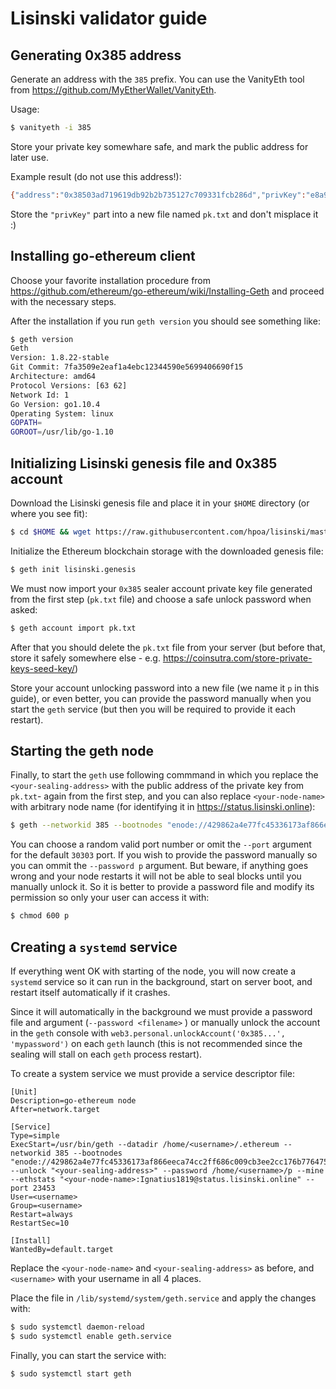 # Lisinski validator guide

## Generating 0x385 address

Generate an address with the `385` prefix. You can use the VanityEth tool from https://github.com/MyEtherWallet/VanityEth. 

Usage:

```bash
$ vanityeth -i 385
```

Store your private key somewhare safe, and mark the public address for later use.

Example result (do not use this address!):

```bash
{"address":"0x38503ad719619db92b2b735127c709331fcb286d","privKey":"e8a90f4fb3d00205bffae7a57fd92c44781350bb39dc8178eb607b3aa1e38b8c"}
```

Store the `"privKey"` part into a new file named `pk.txt` and don't misplace it :)

## Installing go-ethereum client

Choose your favorite installation procedure from https://github.com/ethereum/go-ethereum/wiki/Installing-Geth and proceed with the necessary steps.

After the installation if you run `geth version` you should see something like:

```bash
$ geth version
Geth
Version: 1.8.22-stable
Git Commit: 7fa3509e2eaf1a4ebc12344590e5699406690f15
Architecture: amd64
Protocol Versions: [63 62]
Network Id: 1
Go Version: go1.10.4
Operating System: linux
GOPATH=
GOROOT=/usr/lib/go-1.10
```

## Initializing Lisinski genesis file and 0x385 account

Download the Lisinski genesis file and place it in your `$HOME` directory (or where you see fit):

```bash
$ cd $HOME && wget https://raw.githubusercontent.com/hpoa/lisinski/master/geth/lisinski.genesis
```

Initialize the Ethereum blockchain storage with the downloaded genesis file:

```bash
$ geth init lisinski.genesis
```

We must now import your `0x385` sealer account private key file generated from the first step (`pk.txt` file) and choose a safe unlock password when asked:

```bash
$ geth account import pk.txt
```

After that you should delete the `pk.txt` file from your server (but before that, store it safely somewhere else - e.g. https://coinsutra.com/store-private-keys-seed-key/)

Store your account unlocking password into a new file (we name it `p` in this guide), or even better, you can provide the password manually when you start the `geth` service (but then you will be required to provide it each restart).

## Starting the geth node

Finally, to start the `geth` use following commmand in which you replace the `<your-sealing-address>` with the public address of the private key from `pk.txt`- again from the first step, and you can also replace `<your-node-name>` with arbitrary node name (for identifying it in  https://status.lisinski.online):

```bash
$ geth --networkid 385 --bootnodes "enode://429862a4e77fc45336173af866eeca74cc2ff686c009cb3ee2cc176b7764759ec9ab906af5a979283886af019527b8eb70f2ff094dab8155ae5cf104460acb6d@159.89.8.217:23453,enode://14dc7a805498052fd7f6781ee7e4e43ce67398a694048225406b5180ac65d266a972ea142c720aeb4191e077cb1474d40af855495a11a494cadeeef276cd2a4c@142.93.230.46:30303" --unlock "<your-sealing-address>" --password p --mine --ethstats "<your-node-name>:Ignatius1819@status.lisinski.online" --port 23453
```

You can choose a random valid port number or omit the `--port` argument for the default `30303` port. If you wish to provide the password manually so you can ommit the `--password p` argument. But beware, if anything goes wrong and your node restarts it will not be able to seal blocks until you manually unlock it. So it is better to provide a password file and modify its permission so only your user can access it with:

```bash
$ chmod 600 p
```



## Creating a `systemd` service

If everything went OK with starting of the node, you will now create a `systemd` service so it can run in the background, start on server boot, and restart itself automatically if it crashes. 

Since it will automatically in the background we must provide a password file and argument (`--password <filename>` ) or manually unlock the account in the `geth` console with `web3.personal.unlockAccount('0x385...', 'mypassword')` on each `geth` launch (this is not recommended since the sealing will stall on each `geth` process restart).

To create a system service we must provide a service descriptor file:

```
[Unit]
Description=go-ethereum node
After=network.target

[Service]
Type=simple
ExecStart=/usr/bin/geth --datadir /home/<username>/.ethereum --networkid 385 --bootnodes "enode://429862a4e77fc45336173af866eeca74cc2ff686c009cb3ee2cc176b7764759ec9ab906af5a979283886af019527b8eb70f2ff094dab8155ae5cf104460acb6d@159.89.8.217:23453,enode://14dc7a805498052fd7f6781ee7e4e43ce67398a694048225406b5180ac65d266a972ea142c720aeb4191e077cb1474d40af855495a11a494cadeeef276cd2a4c@142.93.230.46:30303" --unlock "<your-sealing-address>" --password /home/<username>/p --mine --ethstats "<your-node-name>:Ignatius1819@status.lisinski.online" --port 23453
User=<username>
Group=<username>
Restart=always
RestartSec=10

[Install]
WantedBy=default.target
```

Replace the `<your-node-name>` and `<your-sealing-address>` as before, and `<username>` with your username in all 4 places.

Place the file in `/lib/systemd/system/geth.service` and apply the changes with:

```bash
$ sudo systemctl daemon-reload
$ sudo systemctl enable geth.service
```

Finally, you can start the service with:

```bash
$ sudo systemctl start geth
```


